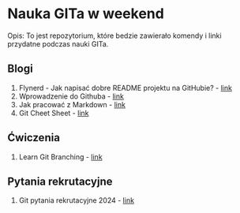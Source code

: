 # Nauka GITa w weekend 

Opis: To jest repozytorium, które bedzie zawierało komendy i linki przydatne podczas nauki GITa.

## Blogi
1. Flynerd - Jak napisać dobre README projektu na GitHubie? - [link](https://www.flynerd.pl/2018/06/jak-napisac-dobre-readme-projektu-na-githubie.html)
2. Wprowadzenie do Githuba - [link](https://github.com/skills/introduction-to-github)
3. Jak pracować z Markdown - [link](https://github.com/skills/communicate-using-markdown)
4. Git Cheet Sheet - [link](https://education.github.com/git-cheat-sheet-education.pdf)

## Ćwiczenia
1. Learn Git Branching - [link](https://learngitbranching.js.org/)

## Pytania rekrutacyjne
1. Git pytania rekrutacyjne 2024 - [link](https://mockit.pl/blog/pytania-rekrutacyjne-git)